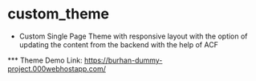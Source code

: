 # custom_theme

- Custom Single Page Theme with responsive layout with the option of updating the content from the backend with the help of ACF


*** Theme Demo Link: https://burhan-dummy-project.000webhostapp.com/
